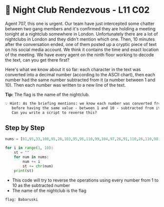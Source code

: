 # 🌃 Night Club Rendezvous - L11 C02

Agent 707, this one is urgent. Our team have just intercepted some chatter between two gang members and it's confirmed they are holding a meeting tonight at a nightclub somewhere in London. Unfortunately there are a lot of nightclubs in London and they didn't mention which one. Then, 10 minutes after the conversation ended, one of them posted up a cryptic piece of text on his social media account. We think it contains the time and exact location of the meeting. We have every agent on the ninth floor working to decode the text, can you get there first?

Here's what we know about it so far: each character in the text was converted into a decimal number (according to the ASCII chart), then each number had the same number subtracted from it (a number between 1 and 10). Then each number was written to a new line of the text.

**Tip:** The flag is the name of the nightclub.

```txt
💡 Hint: As the briefing mentions: we know each number was converted from ASCII to decimal,
   before having the same value - between 1 and 10 - subtracted from it.
   Can you write a script to reverse this?
```

## Step by Step

```python
nums = [81,95,33,108,95,26,103,95,95,110,99,104,97,26,91,110,26,110,98,95,26,60,91,92,91,108,111,109,101,99,26,104,99,97,98,110,93,102,111,92,26,99,104,26,70,105,104,94,105,104,26,91,110,26,43,43,106,103,26,110,98,99,109,26,95,112,95,104,99,104,97,40]

for i in range(1, 10):
    st = ""
    for num in nums:
        num += i
        st += chr(num)
    print(st)
```

- This code will try to reverse the operations using every number from 1 to 10 as the subtracted number
- The name of the nightclub is the flag

`flag: Babaruski`
